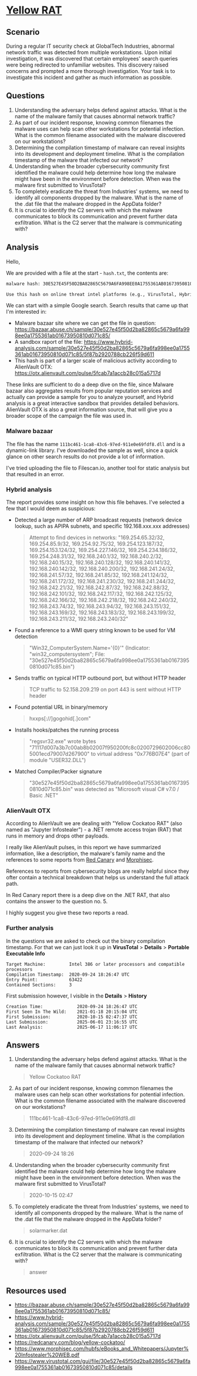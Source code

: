# [Yellow RAT](https://cyberdefenders.org/blueteam-ctf-challenges/yellow-rat/)

## Scenario

During a regular IT security check at GlobalTech Industries, abnormal network traffic was detected from multiple workstations. Upon initial investigation, it was discovered that certain employees' search queries were being redirected to unfamiliar websites. This discovery raised concerns and prompted a more thorough investigation. Your task is to investigate this incident and gather as much information as possible.

## Questions

1. Understanding the adversary helps defend against attacks. What is the name of the malware family that causes abnormal network traffic?
1. As part of our incident response, knowing common filenames the malware uses can help scan other workstations for potential infection. What is the common filename associated with the malware discovered on our workstations?
1. Determining the compilation timestamp of malware can reveal insights into its development and deployment timeline. What is the compilation timestamp of the malware that infected our network?
1. Understanding when the broader cybersecurity community first identified the malware could help determine how long the malware might have been in the environment before detection. When was the malware first submitted to VirusTotal?
1. To completely eradicate the threat from Industries' systems, we need to identify all components dropped by the malware. What is the name of the .dat file that the malware dropped in the AppData folder?
1. It is crucial to identify the C2 servers with which the malware communicates to block its communication and prevent further data exfiltration. What is the C2 server that the malware is communicating with?

## Analysis

Hello,

We are provided with a file at the start - `hash.txt`, the contents are:
```txt
malware hash: 30E527E45F50D2BA82865C5679A6FA998EE0A1755361AB01673950810D071C85

Use this hash on online threat intel platforms (e.g., VirusTotal, Hybrid Analysis) to complete the lab analysis.
```

We can start with a simple Google search. Search results that came up that I'm interested in:

* Malware bazaar site where we can get the file in question: https://bazaar.abuse.ch/sample/30e527e45f50d2ba82865c5679a6fa998ee0a1755361ab01673950810d071c85/
* A sandbox raport of the file: https://www.hybrid-analysis.com/sample/30e527e45f50d2ba82865c5679a6fa998ee0a1755361ab01673950810d071c85/5f87b2920788cb226f59d611
* This hash is part of a larger scale of malicious activity according to AlienVault OTX: https://otx.alienvault.com/pulse/5fcab7a1accb28c015a5717d

These links are sufficient to do a deep dive on the file, since Malware bazaar also aggregates results from popular reputation services and actually can provide a sample for you to analyze yourself, and Hybrid analysis is a great interactive sandbox that provides detailed behaviors. AlienVault OTX is also a great information source, that will give you a broader scope of the campaign the file was used in.

### Malware bazaar

The file has the name `111bc461-1ca8-43c6-97ed-911e0e69fdf8.dll` and is a dynamic-link library. I've downloaded the sample as well, since a quick glance on other search results do not provide a lot of information.

I've tried uploading the file to Filescan.io, another tool for static analysis but that resulted in an error.

### Hybrid analysis

The report provides some insight on how this file behaves. I've selected a few that I would deem as suspicious:

* Detected a large number of ARP broadcast requests (network device lookup, such as APIPA subnets, and specific 192.168.xxx.xxx addresses) 
    > Attempt to find devices in networks: "169.254.65.32/32, 169.254.85.9/32, 169.254.92.75/32, 169.254.123.187/32, 169.254.153.124/32, 169.254.227.146/32, 169.254.234.186/32, 169.254.248.31/32, 192.168.240.1/32, 192.168.240.2/32, 192.168.240.15/32, 192.168.240.128/32, 192.168.240.141/32, 192.168.240.142/32, 192.168.240.200/32, 192.168.241.24/32, 192.168.241.57/32, 192.168.241.85/32, 192.168.241.124/32, 192.168.241.172/32, 192.168.241.230/32, 192.168.241.244/32, 192.168.242.21/32, 192.168.242.87/32, 192.168.242.88/32, 192.168.242.101/32, 192.168.242.117/32, 192.168.242.125/32, 192.168.242.166/32, 192.168.242.218/32, 192.168.242.240/32, 192.168.243.74/32, 192.168.243.94/32, 192.168.243.151/32, 192.168.243.169/32, 192.168.243.183/32, 192.168.243.199/32, 192.168.243.211/32, 192.168.243.240/32"   
* Found a reference to a WMI query string known to be used for VM detection 
    > "Win32_ComputerSystem.Name='{0}'" (Indicator: "win32_computersystem"; File: "30e527e45f50d2ba82865c5679a6fa998ee0a1755361ab01673950810d071c85.bin") 
* Sends traffic on typical HTTP outbound port, but without HTTP header 
    > TCP traffic to 52.158.209.219 on port 443 is sent without HTTP header 
* Found potential URL in binary/memory 
    > hxxps[://]gogohid[.]com"
* Installs hooks/patches the running process
    > "regsvr32.exe" wrote bytes "71117d007a3b7c00ab8b02007f950200fc8c0200729602006cc805001ecd79007d267900" to virtual address "0x776B07E4" (part of module "USER32.DLL") 
* Matched Compiler/Packer signature 
    > "30e527e45f50d2ba82865c5679a6fa998ee0a1755361ab01673950810d071c85.bin" was detected as "Microsoft visual C# v7.0 / Basic .NET" 

### AlienVault OTX

According to AlienVault we are dealing with "Yellow Cockatoo RAT" (also named as "Jupyter Infostealer") - a .NET remote access trojan (RAT) that runs in memory and drops other payloads.

I really like AlienVault pulses, in this report we have summarized information, like a description, the malware's family name and the references to some reports from [Red Canary]( https://redcanary.com/blog/yellow-cockatoo/) and [Morphisec](https://www.morphisec.com/hubfs/eBooks_and_Whitepapers/Jupyter%20Infostealer%20WEB.pdf).

References to reports from cybersecurity blogs are really helpful since they ofter contain a technical breakdown that helps us understand the full attack path.

In Red Canary report there is a deep dive on the .NET RAT, that also contains the answer to the question no. 5. 

I highly suggest you give these two reports a read. 

### Further analysis

In the questions we are asked to check out the binary compilation timestamp. For that we can just look it up in **VirusTotal** > **Details** > **Portable Executable Info**

```
Target Machine:         Intel 386 or later processors and compatible processors
Compilation Timestamp:  2020-09-24 18:26:47 UTC
Entry Point:            63422
Contained Sections:     3 
```

First submission however, I visible in the **Details** > **History**

```
Creation Time:             2020-09-24 18:26:47 UTC
First Seen In The Wild:    2021-01-18 20:15:04 UTC
First Submission:          2020-10-15 02:47:37 UTC
Last Submission:           2025-06-01 23:16:55 UTC
Last Analysis:             2025-06-17 11:06:17 UTC 
```

## Answers

1. Understanding the adversary helps defend against attacks. What is the name of the malware family that causes abnormal network traffic?
    > Yellow Cockatoo RAT
1. As part of our incident response, knowing common filenames the malware uses can help scan other workstations for potential infection. What is the common filename associated with the malware discovered on our workstations?
    > 111bc461-1ca8-43c6-97ed-911e0e69fdf8.dll
1. Determining the compilation timestamp of malware can reveal insights into its development and deployment timeline. What is the compilation timestamp of the malware that infected our network?
    > 2020-09-24 18:26
1. Understanding when the broader cybersecurity community first identified the malware could help determine how long the malware might have been in the environment before detection. When was the malware first submitted to VirusTotal?
    > 2020-10-15 02:47
1. To completely eradicate the threat from Industries' systems, we need to identify all components dropped by the malware. What is the name of the .dat file that the malware dropped in the AppData folder?
    > solarmarker.dat
1. It is crucial to identify the C2 servers with which the malware communicates to block its communication and prevent further data exfiltration. What is the C2 server that the malware is communicating with?
    > answer

## Resources used

* https://bazaar.abuse.ch/sample/30e527e45f50d2ba82865c5679a6fa998ee0a1755361ab01673950810d071c85/
* https://www.hybrid-analysis.com/sample/30e527e45f50d2ba82865c5679a6fa998ee0a1755361ab01673950810d071c85/5f87b2920788cb226f59d611
* https://otx.alienvault.com/pulse/5fcab7a1accb28c015a5717d
* https://redcanary.com/blog/yellow-cockatoo/
* https://www.morphisec.com/hubfs/eBooks_and_Whitepapers/Jupyter%20Infostealer%20WEB.pdf
* https://www.virustotal.com/gui/file/30e527e45f50d2ba82865c5679a6fa998ee0a1755361ab01673950810d071c85/details

